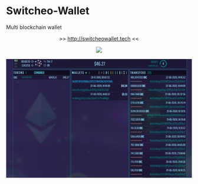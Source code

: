 # Switcheo-Wallet
Multi blockchain wallet
<p align="center">>> <a href="http://switcheowallet.tech">http://switcheowallet.tech</a> <<</p>
<p align="center"><img src="https://img.shields.io/badge/status-offline-red.svg"></p>

<p align="center">
  <img src="img/screen01.jpg">
</p>

